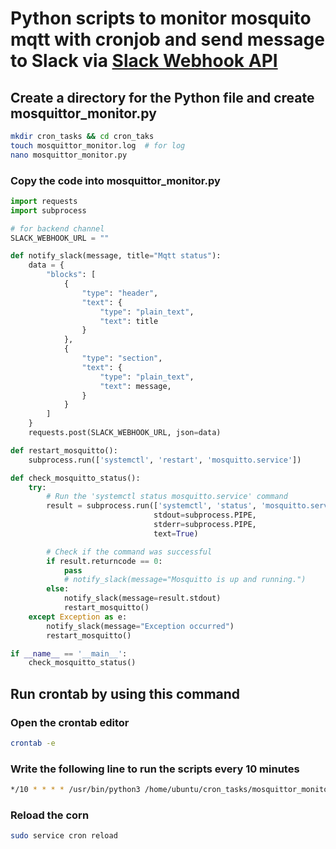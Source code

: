 # Python scripts to monitor mosquito mqtt with cronjob and send message to Slack via [Slack Webhook API](https://api.slack.com/messaging/webhooks)
## Create a directory for the Python file and create mosquittor_monitor.py
```bash
mkdir cron_tasks && cd cron_taks
touch mosquittor_monitor.log  # for log 
nano mosquittor_monitor.py
```
### Copy the code into mosquittor_monitor.py

```python
import requests
import subprocess

# for backend channel
SLACK_WEBHOOK_URL = ""

def notify_slack(message, title="Mqtt status"):
    data = {
        "blocks": [
            {
                "type": "header",
                "text": {
                    "type": "plain_text",
                    "text": title
                }
            },
            {
                "type": "section",
                "text": {
                    "type": "plain_text",
                    "text": message,
                }
            }
        ]
    }
    requests.post(SLACK_WEBHOOK_URL, json=data)

def restart_mosquitto():
    subprocess.run(['systemctl', 'restart', 'mosquitto.service'])

def check_mosquitto_status():
    try:
        # Run the 'systemctl status mosquitto.service' command
        result = subprocess.run(['systemctl', 'status', 'mosquitto.service'],
                                stdout=subprocess.PIPE,
                                stderr=subprocess.PIPE,
                                text=True)

        # Check if the command was successful
        if result.returncode == 0:
            pass
            # notify_slack(message="Mosquitto is up and running.")
        else:
            notify_slack(message=result.stdout)
            restart_mosquitto()
    except Exception as e:
        notify_slack(message="Exception occurred")
        restart_mosquitto()

if __name__ == '__main__':
    check_mosquitto_status()
```

## Run crontab by using this command
### Open the crontab editor
```bash
crontab -e
```
### Write the following line to run the scripts every 10 minutes
```bash
*/10 * * * * /usr/bin/python3 /home/ubuntu/cron_tasks/mosquittor_monitor.py >> /home/ubuntu/cron_tasks/mosquittor_monitor.log
```

### Reload the corn
```bash
sudo service cron reload
```
